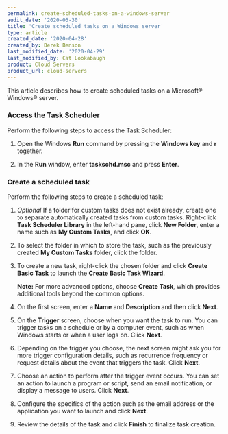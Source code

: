```yaml
---
permalink: create-scheduled-tasks-on-a-windows-server
audit_date: '2020-06-30'
title: 'Create scheduled tasks on a Windows server'
type: article
created_date: '2020-04-28'
created_by: Derek Benson
last_modified_date: '2020-04-29'
last_modified_by: Cat Lookabaugh
product: Cloud Servers
product_url: cloud-servers
---
```


This article describes how to create scheduled tasks on a Microsoft&reg; Windows&reg; server.

### Access the Task Scheduler

Perform the following steps to access the Task Scheduler:

1. Open the Windows **Run** command by pressing the **Windows key** and **r** together.

2. In the **Run** window, enter **taskschd.msc** and press **Enter**.

### Create a scheduled task

Perform the following steps to create a scheduled task:

1. *Optional* If a folder for custom tasks does not exist already, create one to separate automatically
   created tasks from custom tasks. Right-click **Task Scheduler Library** in the left-hand pane, click
   **New Folder**, enter a name such as **My Custom Tasks**, and click **OK**.

2. To select the folder in which to store the task, such as the previously created
   **My Custom Tasks** folder, click the folder.

3. To create a new task, right-click the chosen folder and click **Create Basic Task** to launch the
   **Create Basic Task Wizard**.

   **Note:** For more advanced options, choose **Create Task**, which provides additional tools beyond
   the common options.

4. On the first screen, enter a **Name** and **Description** and then click **Next**.

5. On the **Trigger** screen, choose when you want the task to run. You can trigger tasks on a
   schedule or by a computer event, such as when Windows starts or when a user logs on. Click **Next**.

6. Depending on the trigger you choose, the next screen might ask you for more trigger configuration details,
   such as recurrence frequency or request details about the event that triggers the task. Click **Next**.

7. Choose an action to perform after the trigger event occurs. You can set an action to launch a program
   or script, send an email notification, or display a message to users. Click **Next**.

8. Configure the specifics of the action such as the email address or the application you want to launch
   and click **Next**.

9. Review the details of the task and click **Finish** to finalize task creation.
